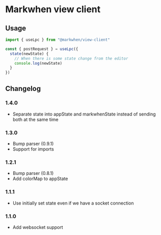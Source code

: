 # Markwhen view client

## Usage

```js
import { useLpc } from "@markwhen/view-client"

const { postRequest } = useLpc({
  state(newState) {
    // When there is some state change from the editor
    console.log(newState)
  }
})
```

## Changelog

### 1.4.0
- Separate state into appState and markwhenState instead of sending both at the same time

### 1.3.0
- Bump parser (0.9.1)
- Support for imports

### 1.2.1
- Bump parser (0.8.1)
- Add colorMap to appState

### 1.1.1
- Use initially set state even if we have a socket connection

### 1.1.0
- Add websocket support